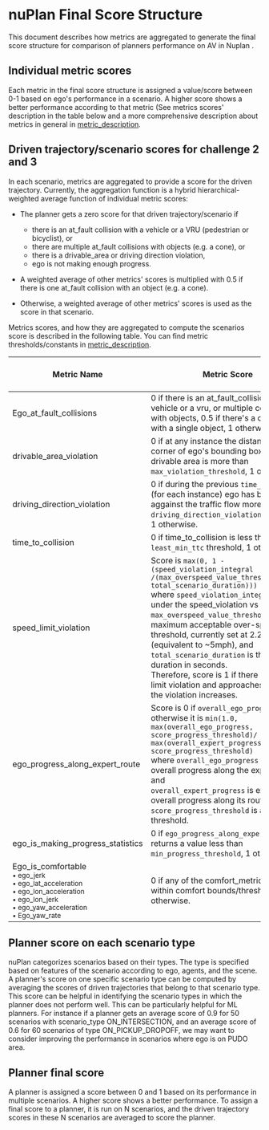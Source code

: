 



# nuPlan Final Score Structure

This document describes how metrics are aggregated to generate the final score structure for comparison of planners performance on AV in Nuplan .

## Individual metric scores
Each metric in the final score structure is assigned a value/score between 0-1 based on ego's performance in a scenario.  A higher score shows a better performance according to that metric (See metrics scores' description in the table below and a more comprehensive description about metrics in general in [metric_description](https://gitlab.ci.motional.com/machine-learning/nuDeep/-/blob/master/nuplan_devkit/docs/metrics_description.md).

## Driven trajectory/scenario scores for challenge 2 and 3

In each scenario, metrics are aggregated to provide a score for the driven trajectory. Currently, the aggregation function is a hybrid hierarchical-weighted average function of individual metric scores:

 - The planner gets a zero score for that driven trajectory/scenario if 
	- there is an at_fault collision with a vehicle or a VRU (pedestrian or bicyclist), or
	- there are multiple at_fault collisions with objects (e.g. a cone), or
	- there is a drivable_area or driving direction violation, 
	- ego is not making enough progress.
    
 - A weighted average of other metrics' scores is multiplied with 0.5 if there is one at_fault collision with an object (e.g. a cone).
 - Otherwise, a weighted average of other metrics' scores is used as the score in that scenario.

Metrics scores, and how they are aggregated to compute the scenarios score is described in the following table. You can find metric thresholds/constants in [metric_description](https://gitlab.ci.motional.com/machine-learning/nuDeep/-/blob/master/nuplan_devkit/docs/metrics_description.md).

|  Metric Name        | Metric Score      | Weight in Scenario Score     |
|--------------------|--------------------|---------------------------|
|Ego_at_fault_collisions |0 if there is an at_fault_collision with a vehicle or a vru, or multiple collisions with objects, 0.5 if there's a collision with a single object, 1 otherwise.|NA/multiplying metric|
|drivable_area_violation          |0 if at any instance the distance of a corner of ego's bounding box from the drivable area is more than `max_violation_threshold`, 1  otherwise.|NA/multiplying metric|
|driving_direction_violation          |0 if during the previous `time_horizon` (for each instance) ego has been driving aggainst the traffic flow more than  `driving_direction_violation_threshold`, 1  otherwise.|NA/multiplying metric|
|time_to_collision   |0 if time_to_collision is less than `least_min_ttc` threshold, 1 otherwise. |5|
|speed_limit_violation          | Score is ``max(0, 1 - (speed_violation_integral /(max_overspeed_value_threshold * total_scenario_duration)))``  <br> where ``speed_violation_integral`` is area under the speed_violation vs time graph, ``max_overspeed_value_threshold`` is the maximum acceptable over-speeding threshold, currently set at 2.23 m/s (equivalent to ~5mph), and ``total_scenario_duration`` is the scenario duration in seconds. <br> Therefore, score is 1 if there is no speed limit violation and approaches to 0 as the violation increases.|4|
|ego_progress_along_expert_route         |Score is 0 if `overall_ego_progress<0`, otherwise it is `min(1.0, max(overall_ego_progress, score_progress_threshold)/ max(overall_expert_progress, score_progress_threshold)` <br> where `overall_ego_progress` is ego's overall progress along the expert route, and <br> `overall_expert_progress` is expert overall progress along its route, and <br> `score_progress_threshold` is a small threshold.|5|
|ego_is_making_progress_statistics          | 0 if `ego_progress_along_expert_route` returns a value less than `min_progress_threshold`, 1 otherwise.  |NA/multiplying metric|
|Ego_is_comfortable  <small> <br> •  ego_jerk <br> •  ego_lat_acceleration <br> • ego_lon_acceleration <br> • ego_lon_jerk <br> •  ego_yaw_acceleration <br> • Ego_yaw_rate|0 if any of the comfort_metrics are not within comfort bounds/thresholds and 1 otherwise.|2|

## Planner score on each scenario type

nuPlan categorizes scenarios based on their types. The type is specified based on features of the scenario according to ego, agents, and the scene. A planner's score on one specific scenario type can be computed by averaging the scores of driven trajectories that belong to that scenario type. This score can be helpful in identifying the scenario types in which the planner does not perform well. This can be particularly helpful for ML planners. For instance if a planner gets an average score of 0.9 for 50 scenarios with scenario_type ON_INTERSECTION, and an average score of 0.6 for 60 scenarios of type ON_PICKUP_DROPOFF, we may want to consider improving the performance in scenarios where ego is on PUDO area.

## Planner final score

A planner is assigned a score between 0 and 1 based on its performance in multiple scenarios. A higher score shows a better performance. To assign a final score to a planner, it is run on N scenarios, and the driven trajectory scores in these N scenarios are averaged to score the planner.
